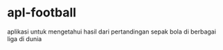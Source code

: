 # apl-football
 aplikasi untuk mengetahui hasil dari pertandingan sepak bola di berbagai liga di dunia
